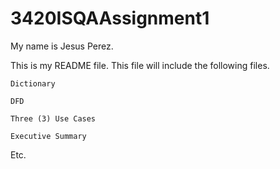 # 3420ISQAAssignment1

My name is Jesus Perez.

This is my README file.  This file will include the following files.

	Dictionary

	DFD
	
	Three (3) Use Cases

	Executive Summary
  
Etc.
